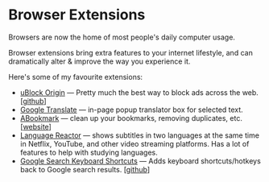 # Browser Extensions

Browsers are now the home of most people's daily computer usage.

Browser extensions bring extra features to your internet lifestyle, and can dramatically alter & improve the way you experience it.

Here's some of my favourite extensions:

* [uBlock Origin](https://chromewebstore.google.com/detail/ublock-origin/cjpalhdlnbpafiamejdnhcphjbkeiagm) — Pretty much the best way to block ads across the web. \[[github](https://github.com/gorhill/uBlock)]
* [Google Translate](https://chromewebstore.google.com/detail/google-translate/aapbdbdomjkkjkaonfhkkikfgjllcleb) — in-page popup translator box for selected text.
* [ABookmark](https://chromewebstore.google.com/detail/abookmark-everything-is-a/poeodakgiedndmmkabehagjgpbjkcfgg) — clean up your bookmarks, removing duplicates, etc. \[[website](https://www.abookmark.org/)]
* [Language Reactor](https://chromewebstore.google.com/detail/language-reactor/hoombieeljmmljlkjmnheibnpciblicm) — shows subtitles in two languages at the same time in Netflix, YouTube, and other video streaming platforms. Has a lot of features to help with studying languages.&#x20;
* [Google Search Keyboard Shortcuts](https://chromewebstore.google.com/detail/google-search-keyboard-sh/iobmefdldoplhmonnnkchglfdeepnfhd) — Adds keyboard shortcuts/hotkeys back to Google search results. \[[github](https://github.com/jchafik/google-search-shortcuts)]
